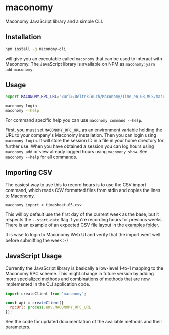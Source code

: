 # maconomy

Maconomy JavaScript library and a simple CLI.

## Installation
```bash
npm install -g maconomy-cli
```

will give you an executable called `maconomy` that can be used to interact with Maconomy. The JavaScript library is available on NPM as `maconomy`: `yarn add maconomy`.

## Usage
```bash
export MACONOMY_RPC_URL='<url>/DeltekTouch/Maconomy/Time_en_GB_MCS/maconomyshared/backend/RemoteCall.php'

maconomy login
maconomy --help
```

For command specific help you can use `maconomy command --help`.

First, you must set `MACONOMY_RPC_URL` as an environment variable holding the URL to your company's Maconomy installation. Then you can login using `macomony login`. It will store the session ID in a file in your home directory for further use. When you have obtained a session you can log hours using `maconomy add` or view already logged hours using `macomony show`. See `maconomy --help` for all commands.

## Importing CSV
The easiest way to use this to record hours is to use the CSV import command, which reads CSV formatted files from stdin and copies the lines to Maconomy.
```
maconomy import < timesheet-05.csv
```

This will by default use the first day of the current week as the base, but it respects the `--start-date` flag if you're recording hours for previous weeks. There is an example of an expected CSV file layout in the [examples folder](https://github.com/hanse/maconomy/blob/master/packages/maconomy-cli/examples/timesheet.csv).

It is wise to login to Maconomy Web UI and verify that the import went well before submitting the week :-)

## JavaScript Usage
Currently the JavaScript library is basically a low-level 1-to-1 mapping to the Maconomy RPC scheme. This might change in future version by adding more specialized methods and combinations of methods that are now implemented in the CLI application code.

```js
import createClient from 'maconomy';

const api = createClient({
  rpcUrl: process.env.MACONOMY_RPC_URL
});
```

See the code for updated documentation of the available methods and their parameters.
